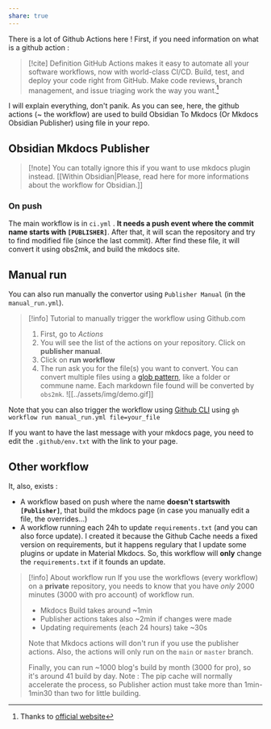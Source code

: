 ```yaml
---
share: true
---
```


There is a lot of Github Actions here ! First, if you need information on what is a github action :
> [!cite] Definition
>  GitHub Actions makes it easy to automate all your software workflows, now with world-class CI/CD. Build, test, and deploy your code right from GitHub. Make code reviews, branch management, and issue triaging work the way you want.[^1]

I will explain everything, don't panik. As you can see, here, the github actions (~ the workflow) are used to build Obsidian To Mkdocs (Or Mkdocs Obsidian Publisher) using file in your repo. 

## Obsidian Mkdocs Publisher

> [!note] You can totally ignore this if you want to use mkdocs plugin instead. [[Within Obsidian|Please, read here for more informations about the workflow for Obsidian.]]

### On push
The main workflow is in `ci.yml` . **It needs a push event where the commit name starts with `[PUBLISHER]`**. After that, it will scan the repository and try to find modified file (since the last commit). After find these file, it will convert it using obs2mk, and build the mkdocs site. 

## Manual run

You can also run manually the convertor using `Publisher Manual` (in the `manual_run.yml`).

> [!info] Tutorial to manually trigger the workflow using Github.com
> 1. First, go to *Actions*
> 2. You will see the list of the actions on your repository. Click on **publisher manual**.
> 3. Click on **run workflow** 
> 4. The run ask you for the file(s) you want to convert. You can convert multiple files using a [glob pattern](https://en.wikipedia.org/wiki/Glob_(programming)), like a folder or commune name. Each markdown file found will be converted by `obs2mk`. 
> ![[../assets/img/demo.gif]]

Note that you can also trigger the workflow using [Github CLI](https://cli.github.com/) using `gh workflow run manual_run.yml file=your_file`

If you want to have the last message with your mkdocs page, you need to edit the `.github/env.txt` with the link to your page. 

## Other workflow
It, also, exists :
- A workflow based on push where the name **doesn't startswith `[Publisher]`**, that build the mkdocs page (in case you manually edit a file, the overrides...)
- A workflow running each 24h to update `requirements.txt` (and you can also force update). I created it because the Github Cache needs a fixed version on requirements, but it happens regulary that I update some plugins or update in Material Mkdocs. So, this workflow will **only** change the `requirements.txt` if it founds an update.


> [!info] About workflow run
> If you use the workflows (every workflow) on a **private** repository, you needs to know that you have *only* 2000 minutes (3000 with pro account) of workflow run. 
> - Mkdocs Build takes around ~1min
> - Publisher actions takes also ~2min if changes were made 
> - Updating requirements (each 24 hours) take ~30s
>
> Note that Mkdocs actions will don't run if you use the publisher actions. Also, the actions will only run on the `main` or `master` branch. 
>
> Finally, you can run ~1000 blog's build by month (3000 for pro), so it's around 41 build by day.
> Note : The pip cache will normally accelerate the process, so Publisher action must take more than 1min-1min30 than two for little building.

[^1]: Thanks to [official website](https://github.com/features/actions)